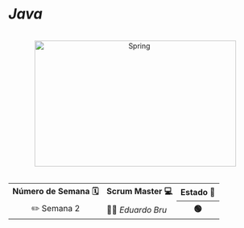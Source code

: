 # *Java*

<br>

<div align="center">
<img src="https://d2gbo5uoddvg5.cloudfront.net/images/modules/technologies/dev/developpement_java_maroc.gif" alt="Spring" width="400" height="250"></img>
</div>  

<br>

  <table align="center">
	<tr>
		<th>Número de Semana 🗓️ </th>
		<th>Scrum Master 💻</th>
    <th>Estado 🚀 </th>
  </tr>
   	<tr>
		<td align="center">✏️ Semana 2</td>
		<td>👨‍💻<em>  Eduardo Bru </em></td>
		<th> 🟢 </th>
   	</tr>
</table>
